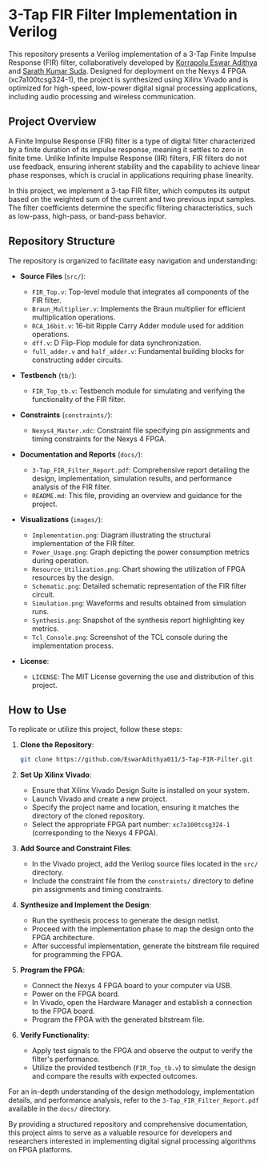 # 3-Tap FIR Filter Implementation in Verilog

This repository presents a Verilog implementation of a 3-Tap Finite Impulse Response (FIR) filter, collaboratively developed by [Korrapolu Eswar Adithya](https://github.com/EswarAdithya011) and [Sarath Kumar Suda](https://github.com/SudaSarath66). Designed for deployment on the Nexys 4 FPGA (xc7a100tcsg324-1), the project is synthesized using Xilinx Vivado and is optimized for high-speed, low-power digital signal processing applications, including audio processing and wireless communication.

## Project Overview

A Finite Impulse Response (FIR) filter is a type of digital filter characterized by a finite duration of its impulse response, meaning it settles to zero in finite time. Unlike Infinite Impulse Response (IIR) filters, FIR filters do not use feedback, ensuring inherent stability and the capability to achieve linear phase responses, which is crucial in applications requiring phase linearity.

In this project, we implement a 3-tap FIR filter, which computes its output based on the weighted sum of the current and two previous input samples. The filter coefficients determine the specific filtering characteristics, such as low-pass, high-pass, or band-pass behavior.

## Repository Structure

The repository is organized to facilitate easy navigation and understanding:

- **Source Files** (`src/`):
  - `FIR_Top.v`: Top-level module that integrates all components of the FIR filter.
  - `Braun_Multiplier.v`: Implements the Braun multiplier for efficient multiplication operations.
  - `RCA_16bit.v`: 16-bit Ripple Carry Adder module used for addition operations.
  - `dff.v`: D Flip-Flop module for data synchronization.
  - `full_adder.v` and `half_adder.v`: Fundamental building blocks for constructing adder circuits.

- **Testbench** (`tb/`):
  - `FIR_Top_tb.v`: Testbench module for simulating and verifying the functionality of the FIR filter.

- **Constraints** (`constraints/`):
  - `Nexys4_Master.xdc`: Constraint file specifying pin assignments and timing constraints for the Nexys 4 FPGA.

- **Documentation and Reports** (`docs/`):
  - `3-Tap_FIR_Filter_Report.pdf`: Comprehensive report detailing the design, implementation, simulation results, and performance analysis of the FIR filter.
  - `README.md`: This file, providing an overview and guidance for the project.

- **Visualizations** (`images/`):
  - `Implementation.png`: Diagram illustrating the structural implementation of the FIR filter.
  - `Power_Usage.png`: Graph depicting the power consumption metrics during operation.
  - `Resource_Utilization.png`: Chart showing the utilization of FPGA resources by the design.
  - `Schematic.png`: Detailed schematic representation of the FIR filter circuit.
  - `Simulation.png`: Waveforms and results obtained from simulation runs.
  - `Synthesis.png`: Snapshot of the synthesis report highlighting key metrics.
  - `Tcl_Console.png`: Screenshot of the TCL console during the implementation process.

- **License**:
  - `LICENSE`: The MIT License governing the use and distribution of this project.

## How to Use

To replicate or utilize this project, follow these steps:

1. **Clone the Repository**:
   ```bash
   git clone https://github.com/EswarAdithya011/3-Tap-FIR-Filter.git
   ```


2. **Set Up Xilinx Vivado**:
   - Ensure that Xilinx Vivado Design Suite is installed on your system.
   - Launch Vivado and create a new project.
   - Specify the project name and location, ensuring it matches the directory of the cloned repository.
   - Select the appropriate FPGA part number: `xc7a100tcsg324-1` (corresponding to the Nexys 4 FPGA).

3. **Add Source and Constraint Files**:
   - In the Vivado project, add the Verilog source files located in the `src/` directory.
   - Include the constraint file from the `constraints/` directory to define pin assignments and timing constraints.

4. **Synthesize and Implement the Design**:
   - Run the synthesis process to generate the design netlist.
   - Proceed with the implementation phase to map the design onto the FPGA architecture.
   - After successful implementation, generate the bitstream file required for programming the FPGA.

5. **Program the FPGA**:
   - Connect the Nexys 4 FPGA board to your computer via USB.
   - Power on the FPGA board.
   - In Vivado, open the Hardware Manager and establish a connection to the FPGA board.
   - Program the FPGA with the generated bitstream file.

6. **Verify Functionality**:
   - Apply test signals to the FPGA and observe the output to verify the filter's performance.
   - Utilize the provided testbench (`FIR_Top_tb.v`) to simulate the design and compare the results with expected outcomes.

For an in-depth understanding of the design methodology, implementation details, and performance analysis, refer to the `3-Tap_FIR_Filter_Report.pdf` available in the `docs/` directory.

By providing a structured repository and comprehensive documentation, this project aims to serve as a valuable resource for developers and researchers interested in implementing digital signal processing algorithms on FPGA platforms. 
